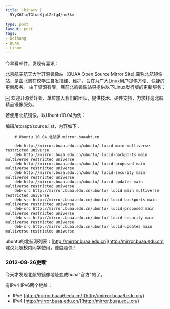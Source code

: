 ```yaml
--- 
title: !binary |
  5YyX6IiqTGludXjplZzlg4/nq5k=

type: post
layout: post
tags: 
- Beihang
- BUAA
- Linux
---
```


今早看邮件，发现有喜讯：

北京航空航天大学开源镜像站（BUAA Open Source Mirror Site),简称北航镜像站，是由北航在校学生自发搭建、维护，旨在为广大Linux用户提供方便、快捷的更新服务。 由于资源有限，目前北航镜像站只提供以下Linux发行版的更新服务：

￼
欢迎开源爱好者、单位加入我们的团队，提供技术、硬件支持，力求打造北航精品镜像服务。

若使用北航镜像，以Ubuntu10.04为例：

编辑/etc/apt/source.list，内容如下：

		# Ubuntu 10.04 北航源 mirror.buaabt.cn

		deb http://mirror.buaa.edu.cn/ubuntu/ lucid main multiverse restricted universe
		deb http://mirror.buaa.edu.cn/ubuntu/ lucid-backports main multiverse restricted universe
		deb http://mirror.buaa.edu.cn/ubuntu/ lucid-proposed main multiverse restricted universe
		deb http://mirror.buaa.edu.cn/ubuntu/ lucid-security main multiverse restricted universe
		deb http://mirror.buaa.edu.cn/ubuntu/ lucid-updates main multiverse restricted universe
		deb-src http://mirror.buaa.edu.cn/ubuntu/ lucid main multiverse restricted universe
		deb-src http://mirror.buaa.edu.cn/ubuntu/ lucid-backports main multiverse restricted universe
		deb-src http://mirror.buaa.edu.cn/ubuntu/ lucid-proposed main multiverse restricted universe
		deb-src http://mirror.buaa.edu.cn/ubuntu/ lucid-security main multiverse restricted universe
		deb-src http://mirror.buaa.edu.cn/ubuntu/ lucid-updates main multiverse restricted universe

ubuntu的北航源列表：[http://mirror.buaa.edu.cn](http://mirror.buaa.edu.cn) 建议北航校内同学使用，速度超快！

### 2012-08-26更新

今天才发现北航的镜像地址变成buaa"官方"的了。

有IPv4 IPv6两个地址：

+ IPv6 [http://mirror.buaa6.edu.cn/](http://mirror.buaa6.edu.cn/)
+ IPv4 [http://mirror.buaa.edu.cn/](http://mirror.buaa.edu.cn/)

